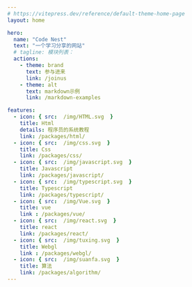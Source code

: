 ```yaml
---
# https://vitepress.dev/reference/default-theme-home-page
layout: home

hero:
  name: "Code Nest"
  text: "一个学习分享的网站"
  # tagline: 模块列表：
  actions:
    - theme: brand
      text: 参与进来
      link: /joinus
    - theme: alt
      text: markdown示例
      link: /markdown-examples

features:
  - icon: { src:  /img/HTML.svg  }
    title: Html
    details: 程序员的系统教程
    link: /packages/html/
  - icon: { src:  /img/css.svg  }
    title: Css
    link: /packages/css/
  - icon: { src:  /img/javascript.svg  }
    title: Javascript
    link: /packages/javascript/
  - icon: { src:  /img/typescript.svg  }
    title: Typescript
    link: /packages/typescript/
  - icon: { src:  /img/Vue.svg  }
    title: vue
    link : /packages/vue/
  - icon: { src:  /img/react.svg  }
    title: react
    link: /packages/react/
  - icon: { src:  /img/tuxing.svg  }
    title: Webgl
    link : /packages/webgl/
  - icon: { src:  /img/suanfa.svg  }
    title: 算法
    link: /packages/algorithm/
---
```


